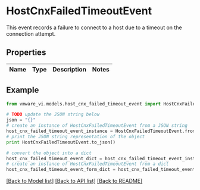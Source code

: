 # HostCnxFailedTimeoutEvent

This event records a failure to connect to a host due to a timeout on the connection attempt. 

## Properties
Name | Type | Description | Notes
------------ | ------------- | ------------- | -------------

## Example

```python
from vmware_vi.models.host_cnx_failed_timeout_event import HostCnxFailedTimeoutEvent

# TODO update the JSON string below
json = "{}"
# create an instance of HostCnxFailedTimeoutEvent from a JSON string
host_cnx_failed_timeout_event_instance = HostCnxFailedTimeoutEvent.from_json(json)
# print the JSON string representation of the object
print HostCnxFailedTimeoutEvent.to_json()

# convert the object into a dict
host_cnx_failed_timeout_event_dict = host_cnx_failed_timeout_event_instance.to_dict()
# create an instance of HostCnxFailedTimeoutEvent from a dict
host_cnx_failed_timeout_event_form_dict = host_cnx_failed_timeout_event.from_dict(host_cnx_failed_timeout_event_dict)
```
[[Back to Model list]](../README.md#documentation-for-models) [[Back to API list]](../README.md#documentation-for-api-endpoints) [[Back to README]](../README.md)



